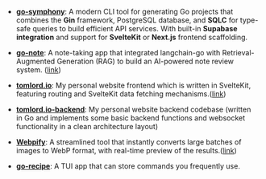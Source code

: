 - **[go-symphony](https://github.com/Tomlord1122/go-symphony)**: A modern CLI tool for generating Go projects that combines the **Gin** framework, PostgreSQL database, and **SQLC** for type-safe queries to build efficient API services. With built-in **Supabase integration** and support for **SvelteKit** or **Next.js** frontend scaffolding. 

- **[go-note](https://github.com/Tomlord1122/go-note)**: A note-taking app that integrated langchain-go with Retrieval-Augmented Generation (RAG) to build an AI-powered note review system. ([link](https://go-note-frontend.vercel.app/))

- **[tomlord.io](https://github.com/Tomlord1122/tomlord.io)**: My personal website frontend which is written in SvelteKit, featuring routing and SvelteKit data fetching mechanisms.([link](https://tomlord.fyi/))

- **[tomlord.io-backend](https://github.com/Tomlord1122/tomlord.io-backend)**: My personal website backend codebase (written in Go and implements some basic backend functions and websocket functionality in a clean architecture layout)

- **[Webpify](https://github.com/Tomlord1122/Webpify)**: A streamlined tool that instantly converts large batches of images to WebP format, with real-time preview of the results.([link](https://webpify.vercel.app/))

- **[go-recipe](https://github.com/Tomlord1122/go-recipe)**: A TUI app that can store commands you frequently use.